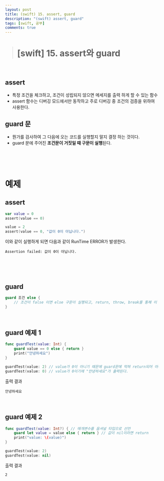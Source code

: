 ```yaml
---
layout: post
title: (swift) 15. assert, guard
description: "(swift) assert, guard"
tags: [swift, 공부]
comments: true
---
```


> # [swift] 15. assert와 guard

<br>

## assert
 - 특정 조건을 체크하고, 조건이 성립되지 않으면 메세지를 출력 하게 할 수 있는 함수
 - assert 함수는 디버깅 모드에서만 동작하고 주로 디버깅 중 조건의 검증을 위하여 사용한다.

## guard 문
 - 뭔가를 검사하여 그 다음에 오는 코드를 실행할지 말지 결정 하는 것이다.
 - guard 문에 주어진 **조건문이 거짓일 때 구문이 실행**된다.

<br>
<br>
<br>

# 예제

## assert
``` swift
var value = 0
assert(value == 0)

value = 2
assert(value == 0, "값이 0이 아닙니다.")
```
이와 같이 실행하게 되면 다음과 같이 RunTime ERROR가 발생한다.  
```
Assertion failed: 값이 0이 아닙니다.
```

<br>
<br>
<br>

## guard
``` swift
guard 조건 else {
    // 조건이 false 이면 else 구문이 실행되고, return, throw, break를 통해 이 후 코드를 실행하지 않도록 한다.
}
```

<br>

## guard 예제 1
``` swift
func guardTest(value: Int) {
    guard value == 0 else { return }
    print("안녕하세요")
}

guardTest(value: 2) // value가 0이 아니기 때문에 guard문에 막혀 return되어 아무 것도 출력이 되지 않는다.
guardTest(value: 0) // value가 0이기에 "안녕하세요"가 출력된다.
```

출력 결과  
```
안녕하세요
```

<br>

## guard 예제 2
``` swift
func guardTest(value: Int?) { // 매개변수를 옵셔널 타입으로 선언
    guard let value = value else { return } // 값이 nil이라면 return
    print("value: \(value)")
}

guardTest(value: 2)
guardTest(value: nil)
```

출력 결과  
```
2
```
